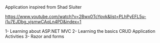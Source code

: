 Application inspired from Shad Sluiter

https://www.youtube.com/watch?v=2Bwx0TcYpvk&list=PLhPyEFL5u-i1u7EJDbg_yjsmwCAqLn4PD&index=1

1- Learning about ASP.NET MVC
2- Learning the basics CRUD Application Activities
3- Razor and forms

